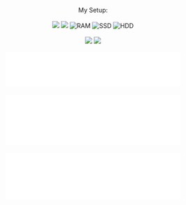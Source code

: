 <p align='center'>
  My Setup:<br></br>
  <img src="https://img.shields.io/badge/AMD-Ryzen 7 3700X-FF0000?labelColor=grey&style=for-the-badge&logo=AMD" />
  <img src="https://img.shields.io/badge/AMD-RX 5700XT-FF0000?labelColor=grey&style=for-the-badge&logo=AMD" />
  <img src="https://img.shields.io/badge/RAM-32GB-blue?labelColor=grey&style=for-the-badge" alt="RAM" />
  <img src="https://img.shields.io/badge/SSD-1.25TB-blue?labelColor=grey&style=for-the-badge" alt="SSD" />
  <img src="https://img.shields.io/badge/HDD-4TB-blue?labelColor=grey&style=for-the-badge" alt="HDD" />
  <br></br>
  <img src="https://img.shields.io/badge/Arch_Linux-1793D1?style=for-the-badge&logo=arch-linux&logoColor=white" />
  <img src="https://img.shields.io/badge/KDE Plasma-blue?style=for-the-badge&logo=kde&logoColor=white" />
  <br></br>
  <img src="/metrics.classic.svg" alt="Metrics" width="400">
  <br></br>
  <img src="/metrics.repo-traffic.svg" alt="Metrics" width="400">
  <br></br>
  <img src="/metrics.languages.svg" alt="Metrics" width="400">
</p>

